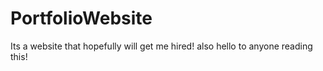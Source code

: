 # PortfolioWebsite
Its a website that hopefully will get me hired!
also hello to anyone reading this!
